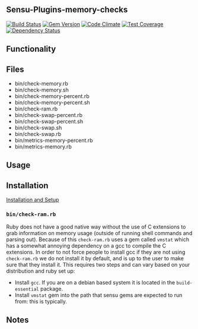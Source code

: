 ## Sensu-Plugins-memory-checks

[![Build Status](https://travis-ci.org/sensu-plugins/sensu-plugins-memory-checks.svg?branch=master)](https://travis-ci.org/sensu-plugins/sensu-plugins-memory-checks)
[![Gem Version](https://badge.fury.io/rb/sensu-plugins-memory-checks.svg)](http://badge.fury.io/rb/sensu-plugins-memory-checks)
[![Code Climate](https://codeclimate.com/github/sensu-plugins/sensu-plugins-memory-checks/badges/gpa.svg)](https://codeclimate.com/github/sensu-plugins/sensu-plugins-memory-checks)
[![Test Coverage](https://codeclimate.com/github/sensu-plugins/sensu-plugins-memory-checks/badges/coverage.svg)](https://codeclimate.com/github/sensu-plugins/sensu-plugins-memory-checks)
[![Dependency Status](https://gemnasium.com/sensu-plugins/sensu-plugins-memory-checks.svg)](https://gemnasium.com/sensu-plugins/sensu-plugins-memory-checks)

## Functionality

## Files
 * bin/check-memory.rb
 * bin/check-memory.sh
 * bin/check-memory-percent.rb
 * bin/check-memory-percent.sh
 * bin/check-ram.rb
 * bin/check-swap-percent.rb
 * bin/check-swap-percent.sh
 * bin/check-swap.sh
 * bin/check-swap.rb
 * bin/metrics-memory-percent.rb
 * bin/metrics-memory.rb

## Usage

## Installation

[Installation and Setup](http://sensu-plugins.io/docs/installation_instructions.html)

### `bin/check-ram.rb`

Ruby does not have a good native way without the use of C extensions to grab information on memory usage (outside of running shell commands and parsing out). Because of this `check-ram.rb` uses a gem called `vmstat` which has a somewhat annoying dependency on a gcc to compile the C extensions. In order to not force people to install gcc if they are not using `check-ram.rb` we do not install it by default, and is up to the user to make sure that they install it. This requires two steps and can vary based on your distribution and ruby set up:
- Install `gcc`. If you are on a debian based system it is located in the `build-essential` package.
- Install `vmstat` gem into the path that sensu gems are expected to run from: this is typically.

## Notes
